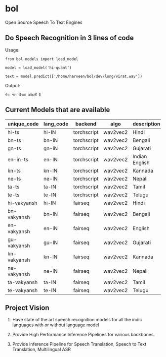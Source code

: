 # bol
Open Source Speech To Text Engines

## Do Speech Recognition in 3 lines of code

Usage:

```
from bol.models import load_model

model = load_model('hi-quant')

text = model.predict(['/home/harveen/bol/dev/long/virat.wav'])   

```

Output:
```
मेरा नाम विराट कोहली है 
```

## Current Models that are available

| unique_code | lang_code | backend | algo | description | provider |
|------------|------------|--------|-------|-------------|----------|
| hi-ts | hi-IN | torchscript | wav2vec2 | Hindi | vakyansh_ekstep |  
| bn-ts | bn-IN | torchscript | wav2vec2 | Bengali | vakyansh_ekstep | 
| gn-ts | gn-IN | torchscript | wav2vec2 | Gujarati | vakyansh_ekstep |
| en-in-ts | en-IN | torchscript | wav2vec2 | Indian English | vakyansh_ekstep |
| kn-ts | kn-IN | torchscript | wav2vec2 | Kannada | vakyansh_ekstep |
| ne-ts | ne-IN | torchscript | wav2vec2 | Nepali | vakyansh_ekstep |
| ta-ts | ta-IN | torchscript | wav2vec2 | Tamil | vakyansh_ekstep |
| te-ts | te-IN | torchscript | wav2vec2 | Telugu | vakyansh_ekstep |
| hi-vakyansh | hi-IN | fairseq | wav2vec2 | Hindi | vakyansh_ekstep |
| bn-vakyansh | bn-IN | fairseq | wav2vec2 | Bengali | vakyansh_ekstep |
| en-vakyansh | en-IN | fairseq | wav2vec2 | English | vakyansh_ekstep |
| gu-vakyansh | gu-IN | fairseq | wav2vec2 | Gujarati | vakyansh_ekstep |
| kn-vakyansh | kn-IN | fairseq | wav2vec2 | Kannada | vakyansh_ekstep |
| ne-vakyansh | ne-IN | fairseq | wav2vec2 | Nepali | vakyansh_ekstep |
| ta-vakyansh | ta-IN | fairseq | wav2vec2 | Tamil | vakyansh_ekstep |
| te-vakyansh | te-IN | fairseq | wav2vec2 | Telugu | vakyansh_ekstep |

## Project Vision

1. Have state of the art speech recognition models for all the indic languages with or without language model

2. Provide High Performance Inference Pipelines for various backbones.

3. Provide Inference Pipeline for Speech Translation, Speech to Text Translation, Multilingual ASR
